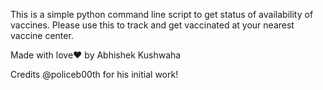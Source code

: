 This is a simple python command line script to get status of availability of vaccines.
Please use this to track and get vaccinated at your nearest vaccine center.

Made with love❤️ by Abhishek Kushwaha

Credits @policeb00th for his initial work!